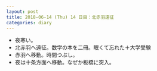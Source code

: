 ```yaml
---
layout: post
title: 2018-06-14 (Thu) 14 日目：北赤羽遠征
categories: diary
---
```


* 夜寒い。
* 北赤羽へ遠征。数学の本を二冊。眠くて忘れた＋大学受験
* 赤羽へ移動。時間つぶし。
* 夜は十条方面へ移動。なぜか板橋に突入。
